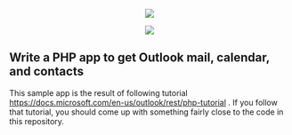<p align="center"><img src="https://laravel.com/assets/img/components/logo-laravel.svg"></p>
<p align="center"><img src="/img/Outlook-logo.png"></p>

## Write a PHP app to get Outlook mail, calendar, and contacts

This sample app is the result of following tutorial  https://docs.microsoft.com/en-us/outlook/rest/php-tutorial . If you follow that tutorial, you should come up with something fairly close to the code in this repository.

